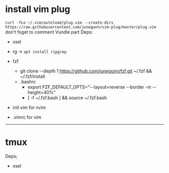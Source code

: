# install vim plug
`curl -fLo ~/.vim/autoload/plug.vim --create-dirs https://raw.githubusercontent.com/junegunn/vim-plug/master/plug.vim`
don't foget to comment Vundle part
Deps:
- xsel
- rg  -> `apt install ripgrep`
- fzf
    - git clone --depth 1 https://github.com/junegunn/fzf.git ~/.fzf && ~/.fzf/install
    - .bashrc
        - export FZF_DEFAULT_OPTS="--layout=reverse --border -m --height=40%"
        - [ -f ~/.fzf.bash ] && source ~/.fzf.bash

- init.vim for nvim
- .vimrc for vim
---
# tmux
Deps;
- xsel


